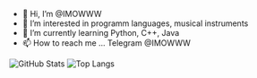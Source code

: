 - 👋 Hi, I’m @IMOWWW
- 👀 I’m interested in programm languages, musical instruments
- 🌱 I’m currently learning Python, C++, Java
- 📫 How to reach me ... Telegram @IMOWWW


![GitHub Stats](https://github-readme-stats.vercel.app/api?username=IMOWWW&show_icons=true&theme=tokyonight) ![Top Langs](https://github-readme-stats.vercel.app/api/top-langs?username=IMOWWW&show_icons=true&theme=tokyonight&layout=compact)




<!---
- 💞️ I’m looking to collaborate on ...

--->
<!---
IMOWWW/IMOWWW is a ✨ special ✨ repository because its `README.md` (this file) appears on your GitHub profile.
You can click the Preview link to take a look at your changes.
--->

